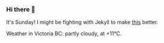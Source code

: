 ### Hi there :wave:

It's Sunday! I might be fighting with Jekyll to make [this](https://swissclubtoronto.ca) better.

Weather in Victoria BC: partly cloudy, at +11°C.
